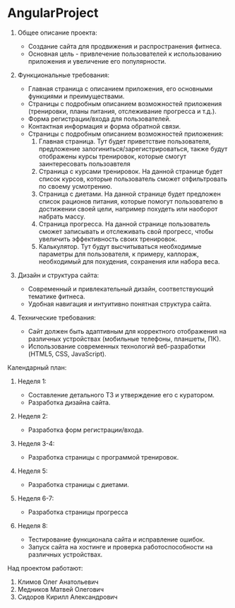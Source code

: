 # AngularProject

1. Общее описание проекта:
   - Создание сайта для продвижения и распространения фитнеса.
   - Основная цель - привлечение пользователей к использованию приложения и увеличение его популярности.
   
2. Функциональные требования:
   - Главная страница с описанием приложения, его основными функциями и преимуществами.
   - Страницы с подробным описанием возможностей приложения (тренировки, планы питания, отслеживание прогресса и т.д.).
   - Форма регистрации/входа для пользователей.
   - Контактная информация и форма обратной связи.
   - Страницы с подробным описанием возможностей приложения: 
      1) Главная страница. Тут будет приветствие пользователя, предложение залогиниться/зарегистрироваться, также будут отображены курсы тренировок, которые смогут заинтересовать пользоавтеля
      2) Страница с курсами тренировок. На данной странице будет список курсов, которые пользователь сможет отфильтровать по своему усмотрению.
      3) Страница с диетами. На данной странице будет предложен список рационов питания, которые помогут пользователю в достижении своей цели, например похудеть или наоборот набрать массу. 
      4) Страница прогресса. На данной странице пользователь сможет записывать и отслеживать свой прогресс, чтобы увеличить эффективность своих тренировок.   
      5) Калькулятор. Тут будут высчитываться необходимые параметры для пользователя, к примеру, каллораж, необходимый для похудения, сохранения или набора веса.

3. Дизайн и структура сайта:
   - Современный и привлекательный дизайн, соответствующий тематике фитнеса.
   - Удобная навигация и интуитивно понятная структура сайта.
   
4. Технические требования:
   - Сайт должен быть адаптивным для корректного отображения на различных устройствах (мобильные телефоны, планшеты, ПК).
   - Использование современных технологий веб-разработки (HTML5, CSS, JavaScript).
   
Календарный план:

1. Неделя 1:
   - Составление детального ТЗ и утверждение его с куратором.
   - Разработка дизайна сайта.
   
2. Неделя 2:
   - Разработка форм регистрации/входа.

3. Неделя 3-4:
   - Разработка страницы с программой тренировок.

4. Неделя 5:
   - Разработка страницы с диетами.

5. Неделя 6-7:
   - Разработка страницы прогресса
   
3. Неделя 8:
   - Тестирование функционала сайта и исправление ошибок.
   - Запуск сайта на хостинге и проверка работоспособности на различных устройствах.
   

Над проектом работают:
1. Климов Олег Анатольевич
2. Медников Матвей Олегович
3. Сидоров Кирилл Александрович